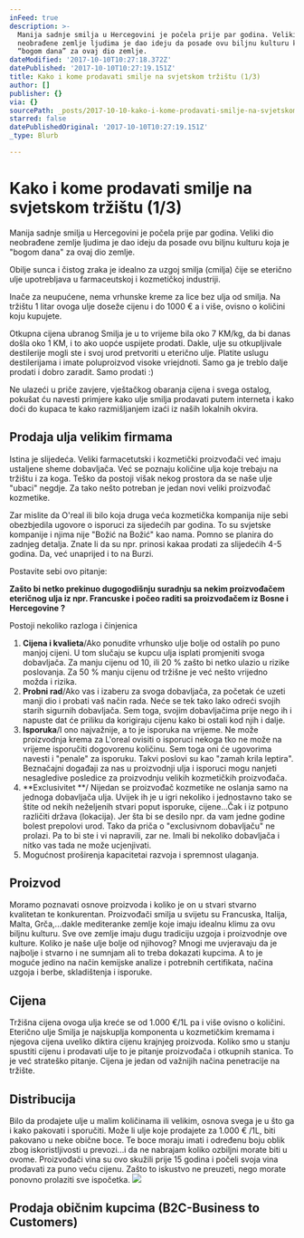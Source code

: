 ```yaml
---
inFeed: true
description: >-
  Manija sadnje smilja u Hercegovini je počela prije par godina. Veliki dio
  neobrađene zemlje ljudima je dao ideju da posade ovu biljnu kulturu koja je
  “bogom dana” za ovaj dio zemlje.
dateModified: '2017-10-10T10:27:18.372Z'
datePublished: '2017-10-10T10:27:19.151Z'
title: Kako i kome prodavati smilje na svjetskom tržištu (1/3)
author: []
publisher: {}
via: {}
sourcePath: _posts/2017-10-10-kako-i-kome-prodavati-smilje-na-svjetskom-trzistu-12.md
starred: false
datePublishedOriginal: '2017-10-10T10:27:19.151Z'
_type: Blurb

---
```

# Kako i kome prodavati smilje na svjetskom tržištu (1/3)

Manija sadnje smilja u Hercegovini je počela prije par godina. Veliki dio neobrađene zemlje ljudima je dao ideju da posade ovu biljnu kulturu koja je "bogom dana" za ovaj dio zemlje.

Obilje sunca i čistog zraka je idealno za uzgoj smilja (cmilja) čije se eterično ulje upotrebljava u farmaceutskoj i kozmetičkoj industriji.

Inače za neupućene, nema vrhunske kreme za lice bez ulja od smilja. Na tržištu 1 litar ovoga ulje doseže cijenu i do 1000 € a i više, ovisno o količini koju kupujete.

Otkupna cijena ubranog Smilja je u to vrijeme bila oko 7 KM/kg, da bi danas došla oko 1 KM, i to ako uopće uspijete prodati. Dakle, ulje su otkupljivale destilerije mogli ste i svoj urod pretvoriti u eterično ulje. Platite uslugu destilerijama i imate poluproizvod visoke vriejdnoti. Samo ga je treblo dalje prodati i dobro zaradit. Samo prodati :)

Ne ulazeći u priče zavjere, vještačkog obaranja cijena i svega ostalog, pokušat ću navesti primjere kako ulje smilja prodavati putem interneta i kako doći do kupaca te kako razmišljanjem izaći iz naših lokalnih okvira.

## Prodaja ulja velikim firmama

Istina je slijedeća. Veliki farmacetutski i kozmetički proizvođači već imaju ustaljene sheme dobavljača. Već se poznaju količine ulja koje trebaju na tržištu i za koga. Teško da postoji višak nekog prostora da se naše ulje "ubaci" negdje. Za tako nešto potreban je jedan novi veliki proizvođač kozmetike.

Zar mislite da O'real ili bilo koja druga veća kozmetička kompanija nije sebi obezbjedila ugovore o isporuci za sijedećih par godina. To su svjetske kompanije i njima nije "Božić na Božić" kao nama. Pomno se planira do zadnjeg detalja. Znate li da su npr. prinosi kakaa prodati za slijedećih 4-5 godina. Da, već unaprijed i to na Burzi.

Postavite sebi ovo pitanje:

**Zašto bi netko prekinuo dugogodišnju suradnju sa nekim proizvođačem eteričnog ulja iz npr. Francuske i počeo raditi sa proizvođačem iz Bosne i Hercegovine ?**

Postoji nekoliko razloga i činjenica

1. **Cijena i kvalieta**/Ako ponudite vrhunsko ulje bolje od ostalih po puno manjoj cijeni. U tom slučaju se kupcu ulja isplati promjeniti svoga dobavljača. Za manju cijenu od 10, ili 20 % zašto bi netko ulazio u rizike poslovanja. Za 50 % manju cijenu od tržišne je već nešto vrijedno možda i rizika.
2. **Probni rad**/Ako vas i izaberu za svoga dobavljača, za početak će uzeti manji dio i probati vaš način rada. Neće se tek tako lako odreći svojih starih sigurnih dobavljača. Sem toga, svojim dobavljačima prije nego ih i napuste dat će priliku da korigiraju cijenu kako bi ostali kod njih i dalje.
3. **Isporuka**/I ono najvažnije, a to je isporuka na vrijeme. Ne može proizvodnja krema za L'oreal ovisiti o isporuci nekoga tko ne može na vrijeme isporučiti dogovorenu količinu. Sem toga oni će ugovorima navesti i "penale" za isporuku. Takvi poslovi su kao "zamah krila leptira". Beznačajni događaji za nas u proizvodnji ulja i isporuci mogu nanjeti nesagledive posledice za proizvodnju velikih kozmetičkih proizvođača.
4. **Exclusivitet **/ Nijedan se proizvođač kozmetike ne oslanja samo na jednoga dobavljača ulja. Uvijek ih je u igri nekoliko i jednostavno tako se štite od nekih neželjenih stvari poput isporuke, cijene...Čak i iz potpuno različiti država (lokacija). Jer šta bi se desilo npr. da vam jedne godine bolest prepolovi urod. Tako da priča o "exclusivnom dobavljaču" ne prolazi. Pa to bi ste i vi napravili, zar ne. Imali bi nekoliko dobavljača i nitko vas tada ne može ucjenjivati.
5. Mogućnost proširenja kapacitetai razvoja i spremnost ulaganja.

## Proizvod

Moramo poznavati osnove proizvoda i koliko je on u stvari stvarno kvalitetan te konkurentan. Proizvođači smilja u svijetu su Francuska, Italija, Malta, Grča,...dakle mediteranke zemlje koje imaju idealnu klimu za ovu biljnu kulturu. Sve ove zemlje imaju dugu tradiciju uzgoja i proizvodnje ove kulture. Koliko je naše ulje bolje od njihovog? Mnogi me uvjeravaju da je najbolje i stvarno i ne sumnjam ali to treba dokazati kupcima. A to je moguće jedino na način kemijske analize i potrebnih certifikata, načina uzgoja i berbe, skladištenja i isporuke.

## Cijena

Tržišna cijena ovoga ulja kreće se od 1.000 €/1L pa i više ovisno o količini. Eterično ulje Smilja je najskuplja komponenta u kozmetičkim kremama i njegova cijena uveliko diktira cijenu krajnjeg proizvoda. Koliko smo u stanju spustiti cijenu i prodavati ulje to je pitanje proizvođača i otkupnih stanica. To je već strateško pitanje. Cijena je jedan od važnijih načina penetracije na tržište.

## Distribucija

Bilo da prodajete ulje u malim količinama ili velikim, osnova svega je u što ga i kako pakovati i sporučiti. Može li ulje koje prodajete za 1.000 € /1L, biti pakovano u neke obične boce. Te boce moraju imati i određenu boju oblik zbog iskoristljivosti u prevozi...i da ne nabrajam koliko ozbiljni morate biti u ovome. Proizvođači vina su ovo skužili prije 15 godina i počeli svoja vina prodavati za puno veću cijenu. Zašto to iskustvo ne preuzeti, nego morate ponovno prolaziti sve ispočetka.
![](https://the-grid-user-content.s3-us-west-2.amazonaws.com/8dc9cbfa-a76e-4490-b644-c8a8409cfb39.jpg)

## Prodaja običnim kupcima (B2C-Business to Customers)